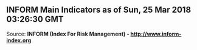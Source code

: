 ## INFORM Main Indicators as of Sun, 25 Mar 2018 03:26:30 GMT

Source: **INFORM (Index For Risk Management) - http://www.inform-index.org**